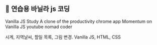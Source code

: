 ## 📒 연습용 바닐라 js 코딩

Vanilla JS Study
A clone of the productivity chrome app Momentum on Vanilla JS
youtube nomad coder

시계, 지역날씨, 할일 목록, 그림 변경.
Vanilla JS, HTML, CSS

